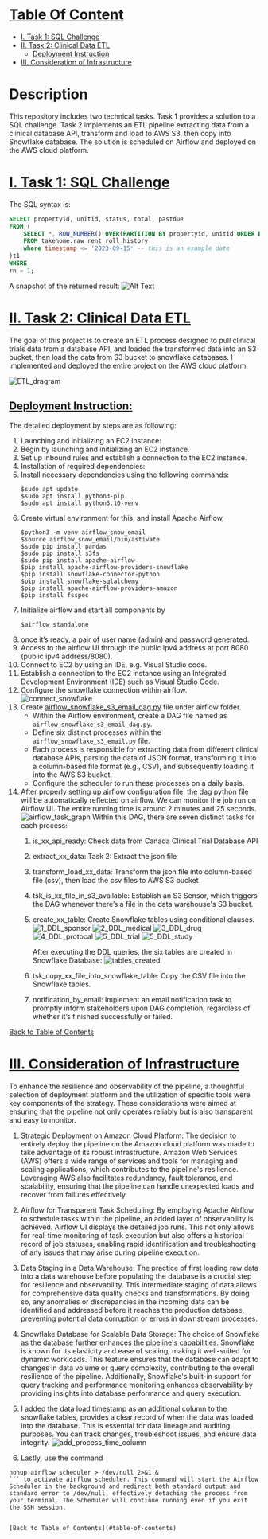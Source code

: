 # [Table Of Content](#table-of-contents)
- [I. Task 1: SQL Challenge](#task_1)
- [II. Task 2: Clinical Data ETL](#task_2)
    - [Deployment Instruction](#deployment_instruction)
- [III. Consideration of Infrastructure](#consideration_of_infrastructure)

# Description
This repository includes two technical tasks. Task 1 provides a solution to a SQL challenge. Task 2 implements an ETL pipeline extracting data from a clinical database API, transform and load to AWS S3, then copy into Snowflake database. The solution is scheduled on Airflow and deployed on the AWS cloud platform.

# [I. Task 1: SQL Challenge]([#task_1)
The SQL syntax is:
```sql
SELECT propertyid, unitid, status, total, pastdue
FROM (
    SELECT *, ROW_NUMBER() OVER(PARTITION BY propertyid, unitid ORDER BY timestamp DESC) rn
    FROM takehome.raw_rent_roll_history
    where timestamp <= '2023-09-15' -- this is an example date
)t1
WHERE
rn = 1;
```

A snapshot of the returned result:
![Alt Text](<images/SQL_result_snapshot.png>)

# [II. Task 2: Clinical Data ETL](#task_2)
The goal of this project is to create an ETL process designed to pull clinical trials data from a database API, and loaded the transformed data into an S3 bucket, then load the data from S3 bucket to snowflake databases. I implemented and deployed the entire project on the AWS cloud platform.

![ETL_dragram](images/ETL_diagram.png)

## [Deployment Instruction: ](#deployment_instruction)
The detailed deployment by steps are as following:
1.	Launching and initializing an EC2 instance:
2.	Begin by launching and initializing an EC2 instance.
3.	Set up inbound rules and establish a connection to the EC2 instance.
4.	Installation of required dependencies:
5.	Install necessary dependencies using the following commands:
    ```shell
    $sudo apt update 
    $sudo apt install python3-pip
    $sudo apt install python3.10-venv 
    ```
6.	Create virtual environment for this, and install Apache Airflow, 
    ```shell
    $python3 -m venv airflow_snow_email
    $source airflow_snow_email/bin/astivate
    $sudo pip install pandas
    $sudo pip install s3fs
    $sudo pip install apache-airflow
    $pip install apache-airflow-providers-snowflake 
    $pip install snowflake-connector-python 
    $pip install snowflake-sqlalchemy
    $pip install apache-airflow-providers-amazon
    $pip install fsspec
    ```
7.	Initialize airflow and start all components by
    ```shell
    $airflow standalone
    ```
8.	once it’s ready, a pair of user name (admin) and password generated. 
9.	Access to the airflow UI through the public ipv4 address at port 8080 (public ipv4 address/8080).
10.	Connect to EC2 by using an IDE, e.g. Visual Studio code.
11.	Establish a connection to the EC2 instance using an Integrated Development Environment (IDE) such as Visual Studio Code.
12.	Configure the snowflake connection within airflow.
    ![connect_snowflake](images/connect_snowflake.png)
13.	Create [airflow_snowflake_s3_email_dag.py](https://github.com/CS-LEE2022/Airflow_Snowflake_EC2_ETL/blob/6aa2eaa4bd34a30f4007d7c381245ccb0a3f4260/Task%202/Airflow/dags/airflow_snawflake_s3_email_dag.py) file under airflow folder. 
    - Within the Airflow environment, create a DAG file named as `airflow_snowflake_s3_email_dag.py`.
    - Define six distinct processes within the `airflow_snowflake_s3_email.py` file.
    - Each process is responsible for extracting data from different clinical database APIs, parsing the data of JSON format, transforming it into a column-based file format (e.g., CSV), and subsequently loading it into the AWS S3 bucket.
    - Configure the scheduler to run these processes on a daily basis.
14.	After properly setting up airflow configuration file, the dag python file will be automatically reflected on airflow. We can monitor the job run on Airflow UI. The entire running time is around 2 minutes and 25 seconds.
    ![airflow_task_graph](images/airflow_task_graph.png)
    Within this DAG, there are seven distinct tasks for each process:
    1) is_xx_api_ready: Check data from Canada Clinical Trial Database API
    2) extract_xx_data: Task 2: Extract the json file
    3) transform_load_xx_data: Transform the json file into column-based file (csv), then load the csv files to AWS S3 bucket
    4) tsk_is_xx_file_in_s3_available: Establish an S3 Sensor, which triggers the DAG whenever there’s a file in the data warehouse's S3 bucket.
    5) create_xx_table: Create Snowflake tables using conditional clauses.
       ![1_DDL_sponsor](images/1_DDL_sponsor.png)
       ![2_DDL_medical](images/2_DDL_medical.png)
       ![3_DDL_drug](images/3_DDL_drug.png)
       ![4_DDL_protocal](images/4_DDL_protocal.png)
       ![5_DDL_trial](images/5_DDL_trial.png)
       ![5_DDL_study](images/6_DDL_study.png)

       After executing the DDL queries, the six tables are created in Snowflake Database:
       ![tables_created](images/add_process_time_column.png)
    7) tsk_copy_xx_file_into_snowflake_table: Copy the CSV file into the Snowflake tables.
    8) notification_by_email: Implement an email notification task to promptly inform stakeholders upon DAG completion, regardless of whether it’s finished successfully or failed.

[Back to Table of Contents](#table-of-contents)

# [III. Consideration of Infrastructure](#consideration_of_infrastructure)

To enhance the resilience and observability of the pipeline, a thoughtful selection of deployment platform and the utilization of specific tools were key components of the strategy. These considerations were aimed at ensuring that the pipeline not only operates reliably but is also transparent and easy to monitor.

1. Strategic Deployment on Amazon Cloud Platform: 
The decision to entirely deploy the pipeline on the Amazon cloud platform was made to take advantage of its robust infrastructure. Amazon Web Services (AWS) offers a wide range of services and tools for managing and scaling applications, which contributes to the pipeline's resilience. Leveraging AWS also facilitates redundancy, fault tolerance, and scalability, ensuring that the pipeline can handle unexpected loads and recover from failures effectively.

2. Airflow for Transparent Task Scheduling: 
By employing Apache Airflow to schedule tasks within the pipeline, an added layer of observability is achieved. Airflow UI displays the detailed job runs. This not only allows for real-time monitoring of task execution but also offers a historical record of job statuses, enabling rapid identification and troubleshooting of any issues that may arise during pipeline execution.

3. Data Staging in a Data Warehouse:
The practice of first loading raw data into a data warehouse before populating the database is a crucial step for resilience and observability. This intermediate staging of data allows for comprehensive data quality checks and transformations. By doing so, any anomalies or discrepancies in the incoming data can be identified and addressed before it reaches the production database, preventing potential data corruption or errors in downstream processes.

4. Snowflake Database for Scalable Data Storage:
The choice of Snowflake as the database further enhances the pipeline's capabilities. Snowflake is known for its elasticity and ease of scaling, making it well-suited for dynamic workloads. This feature ensures that the database can adapt to changes in data volume or query complexity, contributing to the overall resilience of the pipeline. Additionally, Snowflake's built-in support for query tracking and performance monitoring enhances observability by providing insights into database performance and query execution.

5. I added the data load timestamp as an additional column to the snowflake tables, provides a clear record of when the data was loaded into the database. This is essential for data lineage and auditing purposes. You can track changes, troubleshoot issues, and ensure data integrity.
   ![add_process_time_column](images/add_process_time_column.png)
   
6. Lastly, use the command
```shell
nohup airflow scheduler > /dev/null 2>&1 &
``` to activate airflow scheduler. This command will start the Airflow Scheduler in the background and redirect both standard output and standard error to /dev/null, effectively detaching the process from your terminal. The Scheduler will continue running even if you exit the SSH session.


[Back to Table of Contents](#table-of-contents)
